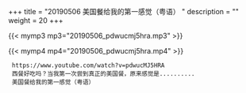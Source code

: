 +++
title = "20190506  美国餐给我的第一感觉（粤语） "
description = ""
weight = 20
+++

{{< mymp3 mp3="20190506_pdwucmj5hra.mp3" >}}

{{< mymp4 mp4="20190506_pdwucmj5hra.mp4" >}}

     https://www.youtube.com/watch?v=pdwucMJ5HRA 
     西餐好吃吗？当我第一次尝到真正的美国餐，原来感觉是.......... 
     美国餐给我的第一感觉（粤语） 
